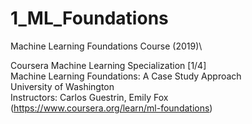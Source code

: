 # 1_ML_Foundations
Machine Learning Foundations Course (2019)\\



Coursera Machine Learning Specialization [1/4]\
Machine Learning Foundations: A Case Study Approach \
University of Washington\
Instructors: Carlos Guestrin, Emily Fox\
(https://www.coursera.org/learn/ml-foundations)
